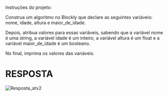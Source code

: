 Instruções do projeto:

Construa um algoritmo no Blockly que declare as seguintes variáveis: nome, idade, altura e maior_de_idade.

Depois, atribua valores para essas variáveis, sabendo que a variável nome é uma string, a variável idade é um inteiro, a variável altura é um float e a variável maior_de_idade é um booleano.

No final, imprima os valores das variáveis.

# RESPOSTA

![Resposta_atv2](https://github.com/jedsonjhones/Softex-Backend/assets/39849707/cae164fb-e3d3-46eb-b424-f5450a37e566)

